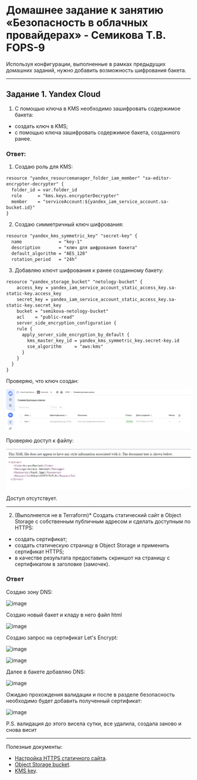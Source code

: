 # Домашнее задание к занятию «Безопасность в облачных провайдерах» - Семикова Т.В.  FOPS-9

Используя конфигурации, выполненные в рамках предыдущих домашних заданий, нужно добавить возможность шифрования бакета.

---
## Задание 1. Yandex Cloud   

1. С помощью ключа в KMS необходимо зашифровать содержимое бакета:

 - создать ключ в KMS;
 - с помощью ключа зашифровать содержимое бакета, созданного ранее.

### Ответ:
1. Создаю роль для KMS:
```hcl
resource "yandex_resourcemanager_folder_iam_member" "sa-editor-encrypter-decrypter" {
  folder_id = var.folder_id
  role      = "kms.keys.encrypterDecrypter"
  member    = "serviceAccount:${yandex_iam_service_account.sa-bucket.id}"
}
```
2. Создаю симметричный ключ шифрования:
```hcl
resource "yandex_kms_symmetric_key" "secret-key" {
  name              = "key-1"
  description       = "ключ для шифрования бакета"
  default_algorithm = "AES_128"
  rotation_period   = "24h"
```
3. Добавляю ключт шифрования к ранее созданному бакету:
```hcl
resource "yandex_storage_bucket" "netology-bucket" {
    access_key = yandex_iam_service_account_static_access_key.sa-static-key.access_key
    secret_key = yandex_iam_service_account_static_access_key.sa-static-key.secret_key
    bucket = "semikova-netology-bucket"
    acl    = "public-read"
    server_side_encryption_configuration {
    rule {
      apply_server_side_encryption_by_default {
        kms_master_key_id = yandex_kms_symmetric_key.secret-key.id
        sse_algorithm     = "aws:kms"
      }
    }
  }
}
```
Проверяю, что ключ создан:

![ad](https://github.com/SemikovaTV/hw_cloudpro/blob/main/2.jpg)

Проверяю доступ к файлу:

![ad](https://github.com/SemikovaTV/hw_cloudpro/blob/main/1.jpg)

Доступ отсутствует.

---

2. (Выполняется не в Terraform)* Создать статический сайт в Object Storage c собственным публичным адресом и сделать доступным по HTTPS:

 - создать сертификат;
 - создать статическую страницу в Object Storage и применить сертификат HTTPS;
 - в качестве результата предоставить скриншот на страницу с сертификатом в заголовке (замочек).

### Ответ

Создаю зону DNS:

![image](https://github.com/user-attachments/assets/58a79b3c-6af7-44a3-9e89-6a48daa60623)

Создаю новый бакет и кладу в него файл html

![image](https://github.com/user-attachments/assets/2d5562cb-d82e-4806-b8c8-1492dc098944)

Создаю запрос на сертификат Let's Encrypt:

![image](https://github.com/user-attachments/assets/79b222d4-1d1d-49aa-92ee-9eafc3cefc75)

![image](https://github.com/user-attachments/assets/a06707be-6d4b-4b79-9a8f-121405ab4972)

Далее в бакете добавляю DNS:

![image](https://github.com/user-attachments/assets/6aebab9b-d613-4286-bbac-fd1ae09a9f23)

Ожидаю прохождения валидации и после в разделе безопасность необходимо будет добавить полученный сертификат:

![image](https://github.com/user-attachments/assets/51004b65-2008-470d-842b-6cf739e1b52e)

P.S. валидация до этого висела сутки, все удалила, создала заново и снова висит

---

Полезные документы:

- [Настройка HTTPS статичного сайта](https://cloud.yandex.ru/docs/storage/operations/hosting/certificate).
- [Object Storage bucket](https://registry.terraform.io/providers/yandex-cloud/yandex/latest/docs/resources/storage_bucket).
- [KMS key](https://registry.terraform.io/providers/yandex-cloud/yandex/latest/docs/resources/kms_symmetric_key).



